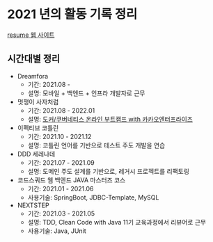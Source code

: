 # 2021 년의 활동 기록 정리

[resume 웹  사이트](https://resume.pyro-squad.com/)

## 시간대별 정리

- Dreamfora
  - 기간: 2021.08 -
  - 설명: 모바일 + 백엔드 + 인프라 개발자로 근무
- 멋쟁이 사자처럼
  - 기간: 2021.08 - 2022.01
  - 설명: [도커/쿠버네티스 온라인 부트캠프 with 카카오엔터프라이즈](https://classlion.net/class/detail/21?fbclid=IwAR0Vy-nsePxMIUcnIH679-nFWboz6zDE2P29oswlzoQOdw8qWKK9jMPB1Pc)
- 이펙티브 코틀린
  - 기간: 2021.10 - 2021.12
  - 설명: 코틀린 언어를 기반으로 테스트 주도 개발을 연습
- DDD 세레나데
  - 기간: 2021.07 - 2021.09
  - 설명: 도메인 주도 설계를 기반으로, 레거시 프로젝트를 리팩토링
- 코드스쿼드 웹 백엔드 JAVA 마스터즈 코스
  - 기간: 2021.01 - 2021.06
  - 사용기술: SpringBoot, JDBC-Template, MySQL
- NEXTSTEP
  - 기간: 2021.03 - 2021.05
  - 설명: TDD, Clean Code with Java 11기 교육과정에서 리뷰어로 근무
  - 사용기술: Java, JUnit
